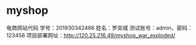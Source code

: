 # myshop
电商网站代码
学号：201930342486 姓名：罗奕城
测试账号：admin，密码：123456
项目部署网址：http://120.25.216.49/myshop_war_exploded/
